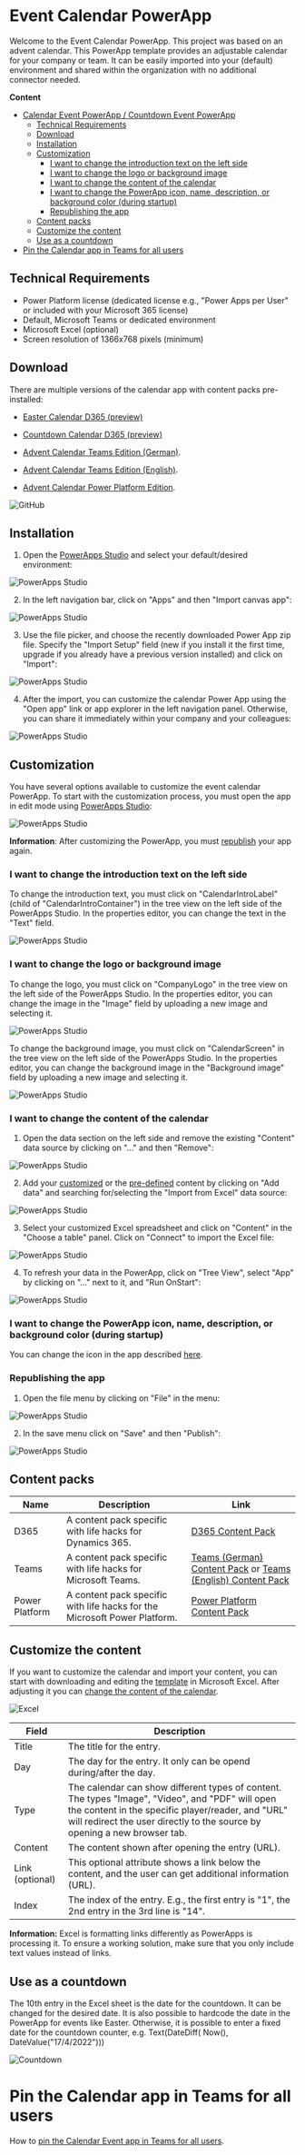 # Event Calendar PowerApp 
Welcome to the Event Calendar PowerApp. This project was based on an advent calendar. This PowerApp template provides an adjustable calendar for your company or team. It can be easily imported into your (default) environment and shared within the organization with no additional connector needed.

**Content**
- [Calendar Event PowerApp / Countdown Event PowerApp](#calendar-event-powerapp--countdown-event-powerapp)
  - [Technical Requirements](#technical-requirements)
  - [Download](#download)
  - [Installation](#installation)
  - [Customization](#customization)
    - [I want to change the introduction text on the left side](#i-want-to-change-the-introduction-text-on-the-left-side)
    - [I want to change the logo or background image](#i-want-to-change-the-logo-or-background-image)
    - [I want to change the content of the calendar](#i-want-to-change-the-content-of-the-calendar)
    - [I want to change the PowerApp icon, name, description, or background color (during startup)](#i-want-to-change-the-powerapp-icon-name-description-or-background-color-during-startup)
    - [Republishing the app](#republishing-the-app)
  - [Content packs](#content-packs)
  - [Customize the content](#customize-the-content)
  - [Use as a countdown](#use-as-a-countdown)
- [Pin the Calendar app in Teams for all users](#pin-the-calendar-app-in-teams-for-all-users)

## Technical Requirements
* Power Platform license (dedicated license e.g., "Power Apps per User" or included with your Microsoft 365 license)
* Default, Microsoft Teams or dedicated environment
* Microsoft Excel (optional)
* Screen resolution of 1366x768 pixels (minimum)

## Download
There are multiple versions of the calendar app with content packs pre-installed:
- [Easter Calendar D365 (preview)](/App/EasterCalenderD365.zip)
- [Countdown Calendar D365 (preview)](/App/CountdownCalenderD365.zip)

- [Advent Calendar Teams Edition (German)](/App/AdventCalendarTeamsDE.zip).
- [Advent Calendar Teams Edition (English)](/App/AdventCalendarTeamsEN.zip).
- [Advent Calendar Power Platform Edition](/App/AdventCalendarPowerPlatform.zip).

![GitHub](/Readme/Installation/Installation%20Download.png)

## Installation
1. Open the [PowerApps Studio](https://make.powerapps.com) and select your default/desired environment:

![PowerApps Studio](/Readme/Installation/Installation%20Step%201.png)

2. In the left navigation bar, click on "Apps" and then "Import canvas app":

![PowerApps Studio](/Readme/Installation/Installation%20Step%202.png)

3. Use the file picker, and choose the recently downloaded Power App zip file. Specify the "Import Setup" field (new if you install it the first time, upgrade if you already have a previous version installed) and click on "Import":

![PowerApps Studio](/Readme/Installation/Installation%20Step%203.png)

4. After the import, you can customize the calendar Power App using the "Open app" link or app explorer in the left navigation panel. Otherwise, you can share it immediately within your company and your colleagues:

![PowerApps Studio](/Readme/Installation/Installation%20Step%204.png)

## Customization
You have several options available to customize the event calendar PowerApp. To start with the customization process, you must open the app in edit mode using [PowerApps Studio](https://make.powerapps.com):

![PowerApps Studio](/Readme/Customization/Customization%20Step%201.png)

**Information**: After customizing the PowerApp, you must [republish](#Republishing-the-app) your app again.

### I want to change the introduction text on the left side
To change the introduction text, you must click on "CalendarIntroLabel" (child of "CalendarIntroContainer") in the tree view on the left side of the PowerApps Studio. In the properties editor, you can change the text in the "Text" field.

![PowerApps Studio](/Readme/Customization/Customization%20Text%20Step%201.png)

### I want to change the logo or background image
To change the logo, you must click on "CompanyLogo" in the tree view on the left side of the PowerApps Studio. In the properties editor, you can change the image in the "Image" field by uploading a new image and selecting it.

![PowerApps Studio](/Readme/Customization/Customization%20Logo%20Step%201.png)

To change the background image, you must click on "CalendarScreen" in the tree view on the left side of the PowerApps Studio. In the properties editor, you can change the background image in the "Background image" field by uploading a new image and selecting it.

![PowerApps Studio](/Readme/Customization/Customization%20Background%20Step%201.png)

### I want to change the content of the calendar
1. Open the data section on the left side and remove the existing "Content" data source by clicking on "..." and then "Remove":

![PowerApps Studio](/Readme/Customization/Customization%20Content%20Step%201.png)

2. Add your [customized](#Customize-the-content) or the [pre-defined](#Content-packs) content by clicking on "Add data" and searching for/selecting the "Import from Excel" data source:

![PowerApps Studio](/Readme/Customization/Customization%20Content%20Step%202.png)

3. Select your customized Excel spreadsheet and click on "Content" in the "Choose a table" panel. Click on "Connect" to import the Excel file:

![PowerApps Studio](/Readme/Customization/Customization%20Content%20Step%203.png)

4. To refresh your data in the PowerApp, click on "Tree View", select "App" by clicking on "..." next to it, and "Run OnStart":

![PowerApps Studio](/Readme/Customization/Customization%20Content%20Step%204.png)

### I want to change the PowerApp icon, name, description, or background color (during startup)
You can change the icon in the app described [here](https://docs.microsoft.com/en-us/powerapps/maker/canvas-apps/set-name-tile).

### Republishing the app
1. Open the file menu by clicking on "File" in the menu:

![PowerApps Studio](/Readme/Customization/Customization%20Step%202.png)

2. In the save menu click on "Save" and then "Publish":

![PowerApps Studio](/Readme/Customization/Customization%20Step%203.png)

## Content packs
| Name | Description | Link |
|---|---|---|
| D365 | A content pack specific with life hacks for Dynamics 365. | [D365 Content Pack](https://github.com/lifelikemaik/powerappcalendar/blob/main/Content/Dynamics/10%20Content%20Pack%20D365Basics.xlsx)
| Teams | A content pack specific with life hacks for Microsoft Teams. | [Teams (German) Content Pack](https://github.com/nschreder/powerappadventcalendar/raw/main/Content/Teams/Content%20Pack%20Deutsch.xlsx) or [Teams (English) Content Pack](https://github.com/nschreder/powerappadventcalendar/raw/main/Content/Teams/Content%20Pack%20English.xlsx) |
| Power Platform | A content pack specific with life hacks for the Microsoft Power Platform. | [Power Platform Content Pack](https://github.com/nschreder/powerappadventcalendar/raw/main/Content/Power%20Platform/Content%20Pack.xlsx) |

## Customize the content
If you want to customize the calendar and import your content, you can start with downloading and editing the [template](https://github.com/nschreder/powerappadventcalendar/raw/main/Content/Template/Template.xlsx) in Microsoft Excel. After adjusting it you can [change the content of the calendar](#I-want-to-change-the-content-of-the-calendar).

![Excel](/Readme/Customization/Customization%20Content%20Step%205.png)

| Field | Description |
|---|---|
| Title | The title for the entry. |
| Day | The day for the entry. It only can be opend during/after the day. |
| Type | The calendar can show different types of content. The types "Image", "Video", and "PDF" will open the content in the specific player/reader, and "URL" will redirect the user directly to the source by opening a new browser tab. |
| Content | The content shown after opening the entry (URL). |
| Link (optional) | This optional attribute shows a link below the content, and the user can get additional information (URL). |
| Index | The index of the entry. E.g., the first entry is "1", the 2nd entry in the 3rd line is "14". |

**Information:** Excel is formatting links differently as PowerApps is processing it. To ensure a working solution, make sure that you only include text values instead of links.

## Use as a countdown

The 10th entry in the Excel sheet is the date for the countdown. It can be changed for the desired date. It is also possible to hardcode the date in the PowerApp for events like Easter. Otherwise, it is possible to enter a fixed date for the countdown counter, e.g. Text(DateDiff( Now(), DateValue("17/4/2022")))

![Countdown](/Readme/Customization/countdown.png)

# Pin the Calendar app in Teams for all users
How to [pin the Calendar Event app in Teams for all users](/Readme/Installation/pintoteams.md).
